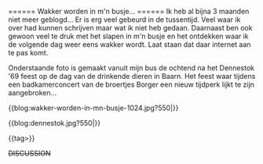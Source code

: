 ====== Wakker worden in m'n busje... ======
Ik heb al bijna 3 maanden niet meer geblogd... Er is erg veel gebeurd in de tussentijd. Veel waar ik over had kunnen schrijven maar wat ik niet heb gedaan. Daarnaast ben ook gewoon veel te druk met het slapen in m'n busje en het ontdekken waar ik de volgende dag weer eens wakker wordt. Laat staan dat daar internet aan te pas komt.

Onderstaande foto is gemaakt vanuit mijn bus de ochtend na het Dennestok '69 feest op de dag van de drinkende dieren in Baarn. Het feest waar tijdens een badkamerconcert van de broertjes Borger een nieuw tijdperk lijkt te zijn aangebroken...

{{blog:wakker-worden-in-mn-busje-1024.jpg?550|}}

{{blog:dennestok.jpg?550|}}

{{tag>}}

~~DISCUSSION~~
